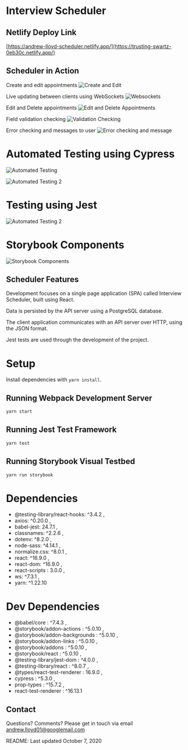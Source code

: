 # Interview Scheduler

## Netlify Deploy Link

[https://andrew-lloyd-scheduler.netlify.app/](https://trusting-swartz-0eb30c.netlify.app/)

## Scheduler in Action

Create and edit appointments
![Create and Edit](docs/CreateEdit.gif)

Live updating between clients using WebSockets
![Websockets](docs/WebSockets.gif)

Edit and Delete appointments
![Edit and Delete Appointments](docs/EditDelete.gif)

Field validation checking
![Validation Checking](docs/validationchecking.gif)

Error checking and messages to user
![Error checking and message](docs/ErrorChecking.gif)

# Automated Testing using Cypress

![Automated Testing](https://j.gifs.com/xn3MWn.gif)

![Automated Testing 2](https://j.gifs.com/E8jkLK.gif)

# Testing using Jest

![Automated Testing 2](docs/JestTests.gif)

# Storybook Components

![Storybook Components](docs/storybook.gif)

## Scheduler Features

Development focuses on a single page application (SPA) called Interview Scheduler, built using React.

Data is persisted by the API server using a PostgreSQL database.

The client application communicates with an API server over HTTP, using the JSON format.

Jest tests are used through the development of the project.

# Setup

Install dependencies with `yarn install`.

## Running Webpack Development Server

```sh
yarn start
```

## Running Jest Test Framework

```sh
yarn test
```

## Running Storybook Visual Testbed

```sh
yarn run storybook
```

# Dependencies

- @testing-library/react-hooks: ^3.4.2 ,
- axios: ^0.20.0 ,
- babel-jest: 24.7.1 ,
- classnames: ^2.2.6 ,
- dotenv: ^8.2.0 ,
- node-sass: ^4.14.1 ,
- normalize.css: ^8.0.1 ,
- react: ^16.9.0 ,
- react-dom: ^16.9.0 ,
- react-scripts : 3.0.0 ,
- ws: ^7.3.1 ,
- yarn: ^1.22.10

# Dev Dependencies

- @babel/core : ^7.4.3 ,
- @storybook/addon-actions : ^5.0.10 ,
- @storybook/addon-backgrounds : ^5.0.10 ,
- @storybook/addon-links : ^5.0.10 ,
- @storybook/addons : ^5.0.10 ,
- @storybook/react : ^5.0.10 ,
- @testing-library/jest-dom : ^4.0.0 ,
- @testing-library/react : ^8.0.7 ,
- @types/react-test-renderer : 16.9.0 ,
- cypress : ^5.3.0 ,
- prop-types : ^15.7.2 ,
- react-test-renderer : ^16.13.1

## Contact

Questions? Comments? Please get in touch via email <andrew.lloyd01@googlemail.com>

README: Last updated October 7, 2020
